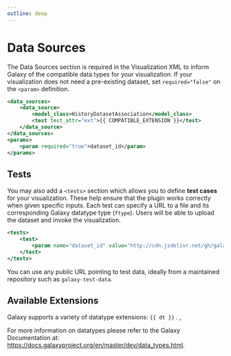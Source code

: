 ```yaml
---
outline: deep
---
```


# Data Sources

The Data Sources section is required in the Visualization XML to inform Galaxy of the compatible data types for your visualization.
If your visualization does not need a pre-existing dataset, set `required="false"` on the `<param>` definition.

```xml
<data_sources>
    <data_source>
        <model_class>HistoryDatasetAssociation</model_class>
        <test test_attr="ext">{{ COMPATIBLE_EXTENSION }}</test>
    </data_source>
</data_sources>
<params>
    <param required="true">dataset_id</param>
</params>
```


## Tests

You may also add a `<tests>` section which allows you to define **test cases** for your visualization. These help ensure that the plugin works correctly when given specific inputs. Each test can specify a URL to a file and its corresponding Galaxy datatype type (`ftype`). Users will be able to upload the dataset and invoke the visualization.

```xml
<tests>
    <test>
        <param name="dataset_id" value="http://cdn.jsdelivr.net/gh/galaxyproject/galaxy-test-data/1.{{ COMPATIBLE_EXTENSION }}" ftype="{{ COMPATIBLE_EXTENSION }}" />
    </test>
</tests>
```

You can use any public URL pointing to test data, ideally from a maintained repository such as `galaxy-test-data`.

## Available Extensions

Galaxy supports a variety of datatype extensions:
<span v-for="(dt, index) of DATATYPES" class="font-italic">
    <span>`{{ dt }}`</span>
    <span v-if="index === DATATYPES.length - 1">.</span>
    <span v-else>,</span>
</span>

For more information on datatypes please refer to the Galaxy Documentation at: https://docs.galaxyproject.org/en/master/dev/data_types.html.

<script setup>
const DATATYPES = ["4dn_pairs","4dn_pairsam","a3m","ab1","affybatch","agilentbrukeryep.d.tar","agilentmasshunter.d.tar","agp","ampvis2","analyze75","arff","asn1","asn1-binary","augustus","avi","axt","bam","bcf","bcf_uncompressed","bcsl.model","bcsl.ts","bed","bed12","bed6","bed_tabix.gz","bedgraph","bedstrict","bgzip","bigbed","bigwig","bil","biom1","biom2","blastxml","blib","bref3","brukerbaf.d.tar","brukertdf.d.tar","bus","castep","cel","cell","chain","chira.sqlite","chrint","cif","cisml","ckpt","cmap","cml","cnn","cnr","cns","colab.tar","colab.tar.gz","consensusxml","cool","cps","cpt","cram","csfasta","csv","ct","ctl.result","cuffdiff.sqlite","cxb","d3_hierarchy","daa","dada2_dada","dada2_errorrates","dada2_mergepairs","dada2_sequencetable","dada2_uniques","dbn","dbnsfp.tabular","dcd","deeptools_compute_matrix_archive","deeptools_coverage_matrix","den_fmt","dlib","drf","dta","dta2d","dzi","edr","edta","eland","elandmulti","elib","embl","encodepeak","eset","excel.xls","expression.json","extxyz","fai","fast5.tar","fast5.tar.bz2","fast5.tar.gz","fast5.tar.xz","fasta","fasta.gz","fastg","fastk_hist","fastk_ktab","fastk_prof","fastq","fastq.bz2","fastq.gz","fastqcssanger","fastqcssanger.bz2","fastqcssanger.gz","fastqillumina","fastqillumina.bz2","fastqillumina.gz","fastqsanger","fastqsanger.bz2","fastqsanger.gz","fastqsolexa","fastqsolexa.bz2","fastqsolexa.gz","fcs","featurexml","ffdata","ffindex","fits","flowclr","flowframe","flowmfi","flowscore","flowset","flowstat1","flowstat2","flowstat3","flowtext","flv","fped","fphe","fps","fqtoc","fsom","gafa.sqlite","gal","gatk_dbsnp","gatk_interval","gatk_recal","gatk_report","gatk_tranche","gemini.sqlite","genbank","genbank.gz","genenotebook","geojson","gfa1","gfa1.gz","gfa2","gfa2.gz","gff","gff3","gff3.bz2","gff3.gz","gff_tabix.gz","gii","gii.gz","gmsh.geo","gmsh.msh","gpr","grd","grd.tgz","grib","gro","gtf","h5","h5ad","h5mlm","hdf4","hdr","hdt","hep.root","hexrd.accepted_orientations","hexrd.eta_ome.npz","hexrd.images.npz","hexrd.materials.h5","hexrd.scored_orientations.npz","hexrd.yml","hhr","hlf","hmm2","hmm3","icm","idat","ideaspre","idpdb","idxml","imgt.json","imzml","inchi","inp","inpcrd","intermine_tabular","interval","ipynb","isa-json","isa-tab","itp","jellyfish","jp2","json","jsonld","juicer_medium_tabix.gz","kallisto.idx","kroenik","lav","ldindep","len","loom","lped","ludwig_model","maf","magres","malist","mascotxml","maskinfo-asn1","maskinfo-asn1-binary","mcool","mdp","memepsp","memexml","meryldb","metacyto_clr.txt","metacyto_stats.txt","metacyto_summary.txt","mgf","mkv","mol","mol2","mongodb","mothur.accnos","mothur.align","mothur.align.check","mothur.align.report","mothur.axes","mothur.cons.taxonomy","mothur.count_table","mothur.design","mothur.dist","mothur.filter","mothur.filtered.masked.quan","mothur.filtered.quan","mothur.freq","mothur.groups","mothur.list","mothur.lower.dist","mothur.map","mothur.masked.quan","mothur.names","mothur.oligos","mothur.otu","mothur.otu.corr","mothur.otulabels","mothur.pair.dist","mothur.quan","mothur.rabund","mothur.rdp.taxonomy","mothur.ref.taxonomy","mothur.relabund","mothur.sabund","mothur.seq.taxonomy","mothur.sff.flow","mothur.shared","mothur.square.dist","mothur.summary","mothur.tax.summary","mothur.tre","mov","mp3","mp4","mpg","mrc","mrm","ms2","msh","msp","mtx","mz.sqlite","mz5","mzdata","mzid","mzml","mzq","mzqc","mztab","mztab2","mzxml","n3","ncbi_genome_dataset.zip","ncbitaxonomy.sqlite","ndx","neostore.zip","neper.mscell","neper.points","neper.points.tsv","neper.tesr","neper.tess","netcdf","newick","nex","nhx","nii1","nii1.gz","nii2","nii2.gz","nmrml","npy","npz","nt","obfs","obo","odgi","ogg","ome.tiff","onnx","osw","owl","oxlicg","oxligl","oxling","oxliss","oxlist","oxlits","paf","paf.gz","par","param","paramxml","parquet","pbed","pdb","pdbqt","pdf","peff","peplist","peptideshaker_archive","pepxml","pepxml.tsv","phar","phylip","phyloseq","phyloxml","picard_interval_list","pileup","pithya.model","pithya.property","pithya.result","plyascii","plybinary","png","pod5","postgresql","pov","pphe","pqp","pqr","pretext","prj","prmtop","probam","probed","protobuf2","protobuf3","protxml","protxml.tsv","psl","psms","pssm-asn1","ptkscmp","qcml","qiime2.tabular","qname_sorted.bam","qual454","qualillumina","qualsolexa","qualsolid","qza","qzv","rdata","rdata.camera.negative","rdata.camera.positive","rdata.camera.quick","rdata.msnbase.raw","rdata.sce","rdata.se","rdata.xcms.fillpeaks","rdata.xcms.findchrompeaks","rdata.xcms.group","rdata.xcms.raw","rdata.xcms.retcor","rdf","rdock_as","rds","rma6","rna_eps","sam","sbml","sbol","scf","scidx","scool","sdf","searchgui_archive","sf3","sff","shp","sif","smat","smi","snaphmm","snpeffdb","snpmatrix","snpsiftdbnsfp","snptest","source.c","source.cpp","source.cs","source.go","source.h","source.py","source.rs","spalndba","spalndbnp","spec.xml","splib","splib_noindex","sqlite","sqmass","sra","sra_manifest.tabular","star","stl","stockholm","storm.check","storm.sample","tabular","tabular.gz","tandem","tar","taxonomy","tck","textgrid","tgz","thermo.raw","tiff","toml","top","tpr","trackhub","trafoxml","traml","trk","trr","tsv","ttl","twobit","txt","ucsc.net","uniprotxml","unsorted.bam","vcf","vcf_bgzip","vel","velvet","vg","visium.tar.gz","vtkascii","vtkbinary","watersmasslynx.raw.tar","wav","webm","wiff","wiff.tar","wiff2","wiff2.tar","wig","wma","wmv","xg","xgmml","xlsx","xmfa","xml","xquest.xml","xsd","xtc","xvg","xyz","yaml","zip","zset.geof"];

</script>